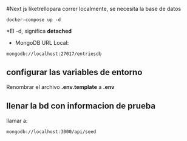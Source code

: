 #Next js liketrellopara
correr localmente, se necesita la base de datos

```
docker-compose up -d

```

*El -d, significa __detached__

* MongoDB URL Local:

```
mongodb://localhost:27017/entriesdb
```

## configurar las variables de entorno
Renombrar el archivo __.env.template__ a __.env__


## llenar la bd con informacion de prueba 

llamar a:
```
mongodb://localhost:3000/api/seed
```